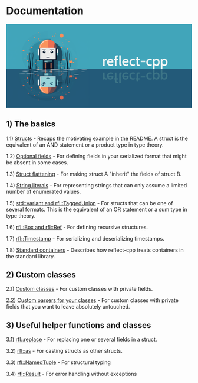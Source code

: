 # Documentation

![image](banner2.png)

## 1) The basics

1.1) [Structs](https://github.com/getml/reflect-cpp/blob/main/docs/structs.md) - Recaps the motivating example in the README. A struct is the equivalent of an AND statement or a product type in type theory.

1.2) [Optional fields](https://github.com/getml/reflect-cpp/blob/main/docs/optional_fields.md) - For defining fields in your serialized format that might be absent in some cases.

1.3) [Struct flattening](https://github.com/getml/reflect-cpp/blob/main/docs/flatten_structs.md) - For making struct A "inherit" the fields of struct B.

1.4) [String literals](https://github.com/getml/reflect-cpp/blob/main/docs/literals.md) - For representing strings that can only assume a limited number of enumerated values.

1.5) [std::variant and rfl::TaggedUnion](https://github.com/getml/reflect-cpp/blob/main/docs/variants_and_tagged_unions.md) - For structs that can be one of several formats. This is the equivalent of an OR statement or a sum type in type theory.

1.6) [rfl::Box and rfl::Ref](https://github.com/getml/reflect-cpp/blob/main/docs/rfl_ref.md) - For defining recursive structures.

1.7) [rfl::Timestamp](https://github.com/getml/reflect-cpp/blob/main/docs/timestamps.md) - For serializing and deserializing timestamps.

1.8) [Standard containers](https://github.com/getml/reflect-cpp/blob/main/docs/standard_containers.md) - Describes how reflect-cpp treats containers in the standard library.

## 2) Custom classes

2.1) [Custom classes](https://github.com/getml/reflect-cpp/blob/main/docs/custom_classes.md) - For custom classes with private fields.

2.2) [Custom parsers for your classes](https://github.com/getml/reflect-cpp/blob/main/docs/custom_parser.md) - For custom classes with private fields that you want to leave absolutely untouched.

## 3) Useful helper functions and classes

3.1) [rfl::replace](https://github.com/getml/reflect-cpp/blob/main/docs/replace.md) - For replacing one or several fields in a struct.

3.2) [rfl::as](https://github.com/getml/reflect-cpp/blob/main/docs/as.md) - For casting structs as other structs.

3.3) [rfl::NamedTuple](https://github.com/getml/reflect-cpp/blob/main/docs/named_tuple.md) - For structural typing

3.4) [rfl::Result](https://github.com/getml/reflect-cpp/blob/main/docs/result.md) - For error handling without exceptions

